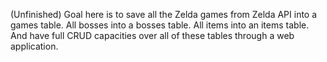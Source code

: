 (Unfinished)
Goal here is to save all the Zelda games from Zelda API into a games table. All bosses
into a bosses table. All items into an items table. And have full CRUD capacities over all of
these tables through a web application. 